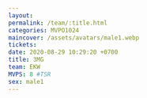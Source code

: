 ```yaml
---
layout: 
permalink: /team/:title.html
categories: MVPO1024
maincover: /assets/avatars/male1.webp
tickets: 
date: 2020-08-29 10:29:20 +0700
title: 3MG
team: EKW
MVPS: 8 #TSR
sex: male1
---
```


